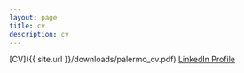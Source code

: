 ```yaml
---
layout: page
title: cv
description: cv
---
```


[CV]({{ site.url }}/downloads/palermo_cv.pdf)
[LinkedIn Profile](https://www.linkedin.com/in/palermo-penano-273397b8) 
